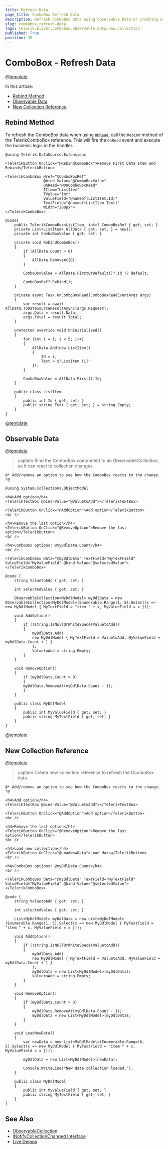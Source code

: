 ```yaml
---
title: Refresh Data
page_title: ComboBox Refresh Data
description: Refresh ComboBox Data using Observable Data or creating a new Collection reference.
slug: combobox-refresh-data
tags: telerik,blazor,combobox,observable,data,new,collection
published: True
position: 35
---
```


# ComboBox - Refresh Data

@[template](/_contentTemplates/common/observable-data.md#intro)

In this article:

- [Rebind Method](#rebind-method)
- [Observable Data](#observable-data)
- [New Collection Reference](#new-collection-reference)


## Rebind Method

To refresh the ComboBox data when using [`OnRead`](slug:components/combobox/events#onread), call the `Rebind` method of the TelerikComboBox reference. This will fire the `OnRead` event and execute the business logic in the handler.

````RAZOR
@using Telerik.DataSource.Extensions

<TelerikButton OnClick="@RebindComboBox">Remove First Data Item and Rebind</TelerikButton>

<TelerikComboBox @ref="@ComboBoxRef"
                 @bind-Value="@ComboBoxValue"
                 OnRead="@OnComboBoxRead"
                 TItem="ListItem"
                 TValue="int"
                 ValueField="@nameof(ListItem.Id)"
                 TextField="@nameof(ListItem.Text)"
                 Width="200px">
</TelerikComboBox>

@code{
    public TelerikComboBox<ListItem, int>? ComboBoxRef { get; set; }
    private List<ListItem> AllData { get; set; } = new();
    private int ComboBoxValue { get; set; }

    private void RebindComboBox()
    {
        if (AllData.Count > 0)
        {
            AllData.RemoveAt(0);
        }

        ComboBoxValue = AllData.FirstOrDefault()?.Id ?? default;

        ComboBoxRef?.Rebind();
    }

    private async Task OnComboBoxRead(ComboBoxReadEventArgs args)
    {
        var result = await AllData.ToDataSourceResultAsync(args.Request);
        args.Data = result.Data;
        args.Total = result.Total;
    }

    protected override void OnInitialized()
    {
        for (int i = 1; i < 5; i++)
        {
            AllData.Add(new ListItem()
            {
                Id = i,
                Text = $"ListItem {i}"
            });
        }

        ComboBoxValue = AllData.First().Id;
    }

    public class ListItem
    {
        public int Id { get; set; }
        public string Text { get; set; } = string.Empty;
    }
}
````

@[template](/_contentTemplates/common/refresh-data-not-applicable.md#refresh-data-note)

## Observable Data

@[template](/_contentTemplates/common/observable-data.md#observable-data)

>caption Bind the ComboBox component to an ObservableCollection, so it can react to collection changes.

````RAZOR
@* Add/remove an option to see how the ComboBox reacts to the change. *@

@using System.Collections.ObjectModel

<h4>Add option</h4>
<TelerikTextBox @bind-Value="@ValuetoAdd"></TelerikTextBox>

<TelerikButton OnClick="@AddOption">Add option</TelerikButton>
<br />

<h4>Remove the last option</h4>
<TelerikButton OnClick="@RemoveOption">Remove the last option</TelerikButton>
<br />

<h4>ComboBox options: @myDdlData.Count</h4>
<br />

<TelerikComboBox Data="@myDdlData" TextField="MyTextField" ValueField="MyValueField" @bind-Value="@selectedValue">
</TelerikComboBox>

@code {
    string ValuetoAdd { get; set; }

    int selectedValue { get; set; }

    ObservableCollection<MyDdlModel> myDdlData = new ObservableCollection<MyDdlModel>(Enumerable.Range(1, 5).Select(x => new MyDdlModel { MyTextField = "item " + x, MyValueField = x }));

    void AddOption()
    {
        if (!string.IsNullOrWhiteSpace(ValuetoAdd))
        {
            myDdlData.Add(
            new MyDdlModel { MyTextField = ValuetoAdd, MyValueField = myDdlData.Count + 1 }
            );
            ValuetoAdd = string.Empty;
        }
    }

    void RemoveOption()
    {
        if (myDdlData.Count > 0)
        {
        myDdlData.RemoveAt(myDdlData.Count - 1);
        }
    }

    public class MyDdlModel
    {
        public int MyValueField { get; set; }
        public string MyTextField { get; set; }
    }
}
````

@[template](/_contentTemplates/common/observable-data.md#tip-for-new-collection)

## New Collection Reference

@[template](/_contentTemplates/common/observable-data.md#refresh-data)

>caption Create new collection reference to refresh the ComboBox data.

````RAZOR
@* Add/remove an option to see how the ComboBox reacts to the change. *@

<h4>Add option</h4>
<TelerikTextBox @bind-Value="@ValuetoAdd"></TelerikTextBox>

<TelerikButton OnClick="@AddOption">Add option</TelerikButton>
<br />

<h4>Remove the last option</h4>
<TelerikButton OnClick="@RemoveOption">Remove the last option</TelerikButton>
<br />

<h4>Load new collection</h4>
<TelerikButton OnClick="@LoadNewData">Load data</TelerikButton>
<br />

<h4>ComboBox options: @myDdlData.Count</h4>
<br />

<TelerikComboBox Data="@myDdlData" TextField="MyTextField" ValueField="MyValueField" @bind-Value="@selectedValue">
</TelerikComboBox>

@code {
    string ValuetoAdd { get; set; }

    int selectedValue { get; set; }

    List<MyDdlModel> myDdlData = new List<MyDdlModel>(Enumerable.Range(1, 5).Select(x => new MyDdlModel { MyTextField = "item " + x, MyValueField = x }));

    void AddOption()
    {
        if (!string.IsNullOrWhiteSpace(ValuetoAdd))
        {
            myDdlData.Add(
            new MyDdlModel { MyTextField = ValuetoAdd, MyValueField = myDdlData.Count + 1 }
            );
            myDdlData = new List<MyDdlModel>(myDdlData);
            ValuetoAdd = string.Empty;
        }
    }

    void RemoveOption()
    {
        if (myDdlData.Count > 0)
        {
            myDdlData.RemoveAt(myDdlData.Count - 1);
            myDdlData = new List<MyDdlModel>(myDdlData);
        }
    }

    void LoadNewData()
    {
        var newData = new List<MyDdlModel>(Enumerable.Range(6, 5).Select(x => new MyDdlModel { MyTextField = "item " + x, MyValueField = x }));

        myDdlData = new List<MyDdlModel>(newData);

        Console.WriteLine("New data collection loaded.");
    }

    public class MyDdlModel
    {
        public int MyValueField { get; set; }
        public string MyTextField { get; set; }
    }
}
````

## See Also

  * [ObservableCollection](slug:common-features-observable-data)
  * [INotifyCollectionChanged Interface](https://docs.microsoft.com/en-us/dotnet/api/system.collections.specialized.inotifycollectionchanged?view=netframework-4.8)
  * [Live Demos](https://demos.telerik.com/blazor-ui)
